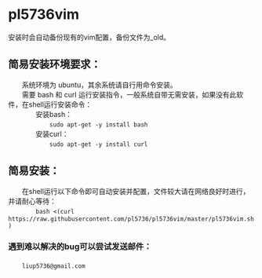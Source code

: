 # pl5736vim
安装时会自动备份现有的vim配置，备份文件为_old。<br>
## 简易安装环境要求：
　　系统环境为 ubuntu，其余系统请自行用命令安装。<br>
　　需要 bash 和 curl 运行安装指令，一般系统自带无需安装，如果没有此软件，在shell运行安装命令：<br>
　　　　安装bash：<br>
　　　　　　```sudo apt-get -y install bash```<br>
　　　　安装curl：<br>
　　　　　　```sudo apt-get -y install curl```<br>
## 简易安装：
　　在shell运行以下命令即可自动安装并配置，文件较大请在网络良好时进行，并请耐心等待：<br>
　　　　```bash <(curl https://raw.githubusercontent.com/pl5736/pl5736vim/master/pl5736vim.sh)```<br>
### 遇到难以解决的bug可以尝试发送邮件：
　　```liup5736@gmail.com```
